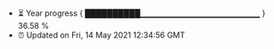 - ⏳ Year progress { ██████████▁▁▁▁▁▁▁▁▁▁▁▁▁▁▁▁▁▁▁▁ } 36.58 %
- ⏰ Updated on Fri, 14 May 2021 12:34:56 GMT

